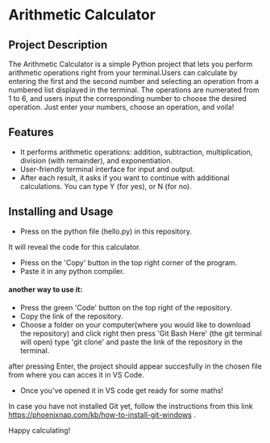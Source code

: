 # Arithmetic Calculator

## Project Description
The Arithmetic Calculator is a simple Python project that lets you perform arithmetic operations right from your terminal.Users can calculate by entering the first and the second number and selecting an operation from a numbered list displayed in the terminal. The operations are numerated from 1 to 6, and users input the corresponding number to choose the desired operation. Just enter your numbers, choose an operation, and voila!

## Features
-  It performs arithmetic operations: addition, subtraction, multiplication, division (with remainder), and exponentiation.
-  User-friendly terminal interface for input and output.
-  After each result, it asks if you want to continue with additional calculations. You can type Y (for yes), or N (for no).

## Installing and Usage
- Press on the python file (hello.py) in this repository.

It will reveal the code for this calculator.

- Press on the 'Copy' button in the top right corner of the program.
- Paste it in any python compiler.

#### another way to use it:
- Press the green 'Code' button on the top right of the repository.
- Copy the link of the repository.
- Choose a folder on your computer(where you would like to download the repository) and click right then press 'Git Bash Here' (the git terminal will open)
type 'git clone' and paste the link of the repository in the terminal.

after pressing Enter, the project should appear succesfully in the chosen file from where you can acces it in VS Code.

- Once you've opened it in VS code get ready for some maths!

In case you have not installed Git yet, follow the instructions from this link https://phoenixnap.com/kb/how-to-install-git-windows .


Happy calculating!
